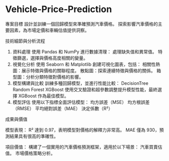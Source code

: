 # Vehicle-Price-Prediction
專案目標
設計並訓練一個回歸模型來準確預測汽車價格。
探索影響汽車價格的主要因素，為市場定價和車輛估值提供洞察。
 
技術細節與分析流程
1. 資料處理
使用 Pandas 和 NumPy 進行數據清理：
處理缺失值和異常值。
特徵篩選，選擇與價格高度相關的變量。
2. 視覺化分析
使用 Seaborn 和 Matplotlib 創建可視化圖表，包括：
相關性熱圖：展示特徵與價格的關聯程度。
散點圖：探索連續特徵與價格的關係。
箱型圖：分析分類特徵對價格的影響。
3. 模型構建與比較
訓練多種回歸模型，並進行性能比較：
DecisionTree
Random Forest
XGBoost
使用交叉驗證和超參數調整提升模型性能，最終選擇 XGBoost 作為最佳模型。
4. 模型評估
使用以下指標全面評估模型：
均方誤差（MSE）
均方根誤差（RMSE）
平均絕對誤差（MAE）
決定係數（R²）

成果與價值

模型表現：
R² 達到 0.97，表明模型對價格的解釋力非常高。
MAE 僅為 930，預測結果具有很高的準確性。

項目價值：
構建了一個實用的汽車價格預測框架，適用於以下場景：
汽車買賣估值。
市場價格策略分析。

